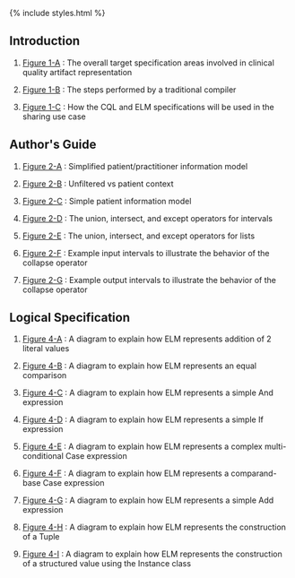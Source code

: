 {% include styles.html %}

## Introduction

1.  [Figure 1-A](01-introduction.html#figure-1-a) : The overall target specification areas involved in clinical quality artifact representation

2.  [Figure 1-B](01-introduction.html#figure-1-b) : The steps performed by a traditional compiler

3.  [Figure 1-C](01-introduction.html#figure-1-c) : How the CQL and ELM specifications will be used in the sharing use case

## Author's Guide

1.  [Figure 2-A](02-authorsguide.html#figure-2-a) : Simplified patient/practitioner information model

2.  [Figure 2-B](02-authorsguide.html#figure-2-b) : Unfiltered vs patient context

3.  [Figure 2-C](02-authorsguide.html#figure-2-c) : Simple patient information model

4.  [Figure 2-D](02-authorsguide.html#figure-2-d) : The union, intersect, and except operators for intervals

5.  [Figure 2-E](02-authorsguide.html#figure-2-e) : The union, intersect, and except operators for lists

6.  [Figure 2-F](02-authorsguide.html#figure-2-f) : Example input intervals to illustrate the behavior of the <span class="kw">collapse</span> operator

7.  [Figure 2-G](02-authorsguide.html#figure-2-g) : Example output intervals to illustrate the behavior of the <span class="kw">collapse</span> operator

## Logical Specification

1.  [Figure 4-A](04-logicalspecification.html#figure-4-a) : A diagram to explain how ELM represents addition of 2 literal values

2.  [Figure 4-B](04-logicalspecification.html#figure-4-b) : A diagram to explain how ELM represents an equal comparison

3.  [Figure 4-C](04-logicalspecification.html#figure-4-c) : A diagram to explain how ELM represents a simple <span class="kw">And</span> expression

4.  [Figure 4-D](04-logicalspecification.html#figure-4-d) : A diagram to explain how ELM represents a simple <span class="kw">If</span> expression

5.  [Figure 4-E](04-logicalspecification.html#figure-4-e) : A diagram to explain how ELM represents a complex multi-conditional <span class="kw">Case</span> expression

6.  [Figure 4-F](04-logicalspecification.html#figure-4-f) : A diagram to explain how ELM represents a comparand-base <span class="kw">Case</span> expression

7.  [Figure 4-G](04-logicalspecification.html#figure-4-g) : A diagram to explain how ELM represents a simple <span class="kw">Add</span> expression

8.  [Figure 4-H](04-logicalspecification.html#figure-4-h) : A diagram to explain how ELM represents the construction of a <span class="kw">Tuple</span>

9.  [Figure 4-I](04-logicalspecification.html#figure-4-i) : A diagram to explain how ELM represents the construction of a structured value using the <span class="kw">Instance</span> class
